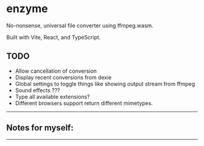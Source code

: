 # enzyme

No-nonsense, universal file converter using ffmpeg.wasm.

Built with Vite, React, and TypeScript.

## TODO
- Allow cancellation of conversion
- Display recent conversions from dexie
- Global settings to toggle things like showing output stream from ffmpeg
- Sound effects ???
- Type all available extensions?
- Different browsers support return different mimetypes.

---
## Notes for myself:

---
